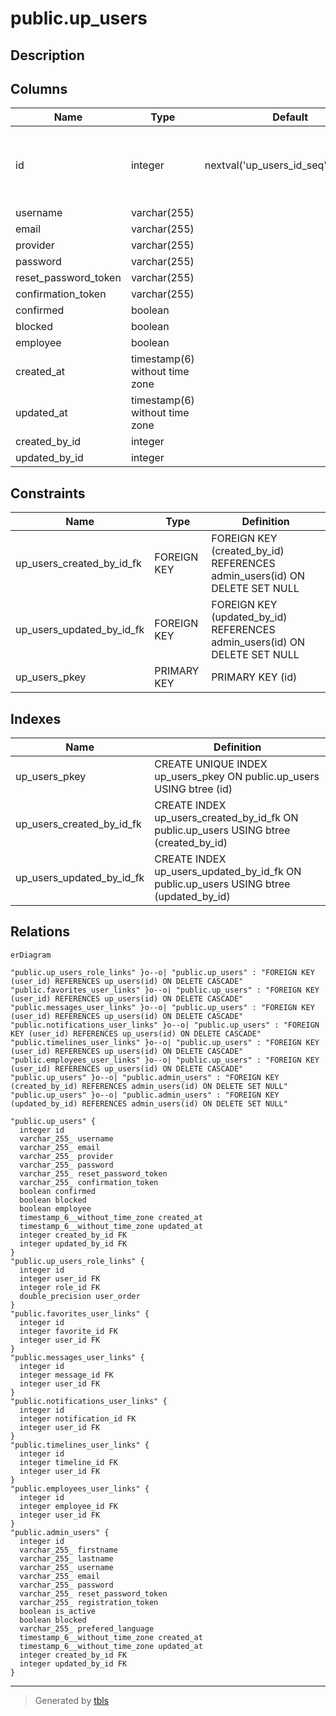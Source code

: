 # public.up_users

## Description

## Columns

| Name | Type | Default | Nullable | Children | Parents | Comment |
| ---- | ---- | ------- | -------- | -------- | ------- | ------- |
| id | integer | nextval('up_users_id_seq'::regclass) | false | [public.up_users_role_links](public.up_users_role_links.md) [public.favorites_user_links](public.favorites_user_links.md) [public.messages_user_links](public.messages_user_links.md) [public.notifications_user_links](public.notifications_user_links.md) [public.timelines_user_links](public.timelines_user_links.md) [public.employees_user_links](public.employees_user_links.md) |  |  |
| username | varchar(255) |  | true |  |  |  |
| email | varchar(255) |  | true |  |  |  |
| provider | varchar(255) |  | true |  |  |  |
| password | varchar(255) |  | true |  |  |  |
| reset_password_token | varchar(255) |  | true |  |  |  |
| confirmation_token | varchar(255) |  | true |  |  |  |
| confirmed | boolean |  | true |  |  |  |
| blocked | boolean |  | true |  |  |  |
| employee | boolean |  | true |  |  |  |
| created_at | timestamp(6) without time zone |  | true |  |  |  |
| updated_at | timestamp(6) without time zone |  | true |  |  |  |
| created_by_id | integer |  | true |  | [public.admin_users](public.admin_users.md) |  |
| updated_by_id | integer |  | true |  | [public.admin_users](public.admin_users.md) |  |

## Constraints

| Name | Type | Definition |
| ---- | ---- | ---------- |
| up_users_created_by_id_fk | FOREIGN KEY | FOREIGN KEY (created_by_id) REFERENCES admin_users(id) ON DELETE SET NULL |
| up_users_updated_by_id_fk | FOREIGN KEY | FOREIGN KEY (updated_by_id) REFERENCES admin_users(id) ON DELETE SET NULL |
| up_users_pkey | PRIMARY KEY | PRIMARY KEY (id) |

## Indexes

| Name | Definition |
| ---- | ---------- |
| up_users_pkey | CREATE UNIQUE INDEX up_users_pkey ON public.up_users USING btree (id) |
| up_users_created_by_id_fk | CREATE INDEX up_users_created_by_id_fk ON public.up_users USING btree (created_by_id) |
| up_users_updated_by_id_fk | CREATE INDEX up_users_updated_by_id_fk ON public.up_users USING btree (updated_by_id) |

## Relations

```mermaid
erDiagram

"public.up_users_role_links" }o--o| "public.up_users" : "FOREIGN KEY (user_id) REFERENCES up_users(id) ON DELETE CASCADE"
"public.favorites_user_links" }o--o| "public.up_users" : "FOREIGN KEY (user_id) REFERENCES up_users(id) ON DELETE CASCADE"
"public.messages_user_links" }o--o| "public.up_users" : "FOREIGN KEY (user_id) REFERENCES up_users(id) ON DELETE CASCADE"
"public.notifications_user_links" }o--o| "public.up_users" : "FOREIGN KEY (user_id) REFERENCES up_users(id) ON DELETE CASCADE"
"public.timelines_user_links" }o--o| "public.up_users" : "FOREIGN KEY (user_id) REFERENCES up_users(id) ON DELETE CASCADE"
"public.employees_user_links" }o--o| "public.up_users" : "FOREIGN KEY (user_id) REFERENCES up_users(id) ON DELETE CASCADE"
"public.up_users" }o--o| "public.admin_users" : "FOREIGN KEY (created_by_id) REFERENCES admin_users(id) ON DELETE SET NULL"
"public.up_users" }o--o| "public.admin_users" : "FOREIGN KEY (updated_by_id) REFERENCES admin_users(id) ON DELETE SET NULL"

"public.up_users" {
  integer id
  varchar_255_ username
  varchar_255_ email
  varchar_255_ provider
  varchar_255_ password
  varchar_255_ reset_password_token
  varchar_255_ confirmation_token
  boolean confirmed
  boolean blocked
  boolean employee
  timestamp_6__without_time_zone created_at
  timestamp_6__without_time_zone updated_at
  integer created_by_id FK
  integer updated_by_id FK
}
"public.up_users_role_links" {
  integer id
  integer user_id FK
  integer role_id FK
  double_precision user_order
}
"public.favorites_user_links" {
  integer id
  integer favorite_id FK
  integer user_id FK
}
"public.messages_user_links" {
  integer id
  integer message_id FK
  integer user_id FK
}
"public.notifications_user_links" {
  integer id
  integer notification_id FK
  integer user_id FK
}
"public.timelines_user_links" {
  integer id
  integer timeline_id FK
  integer user_id FK
}
"public.employees_user_links" {
  integer id
  integer employee_id FK
  integer user_id FK
}
"public.admin_users" {
  integer id
  varchar_255_ firstname
  varchar_255_ lastname
  varchar_255_ username
  varchar_255_ email
  varchar_255_ password
  varchar_255_ reset_password_token
  varchar_255_ registration_token
  boolean is_active
  boolean blocked
  varchar_255_ prefered_language
  timestamp_6__without_time_zone created_at
  timestamp_6__without_time_zone updated_at
  integer created_by_id FK
  integer updated_by_id FK
}
```

---

> Generated by [tbls](https://github.com/k1LoW/tbls)
